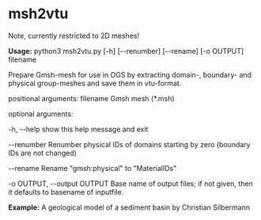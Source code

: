 # msh2vtu

Note, currently restricted to 2D meshes!

**Usage:**
python3 msh2vtu.py [-h] [--renumber] [--rename] [-o OUTPUT] filename

Prepare Gmsh-mesh for use in OGS by extracting domain-, boundary- and physical group-meshes and
save them in vtu-format.

positional arguments:
  filename              Gmsh mesh (\*.msh)

optional arguments:
 
 -h, --help            show this help message and exit

  --renumber            Renumber physical IDs of domains starting by zero (boundary IDs are not
                        changed)

  --rename              Rename "gmsh:physical" to "MaterialIDs"

  -o OUTPUT, --output OUTPUT
                        Base name of output files; if not given, then it defaults to basename of
                        inputfile.

**Example:**
A geological model of a sediment basin by Christian Silbermann
